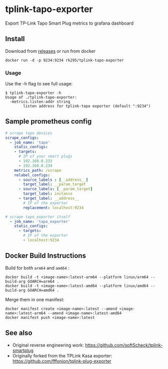 # tplink-tapo-exporter

Export TP-Link Tapo Smart Plug metrics to grafana dashboard

## Install

Download from [releases](https://github.com/rk295/tplink-tapo-exporter/releases) or run from docker

```
docker run -d -p 9234:9234 rk295/tplink-tapo-exporter
```

### Usage

Use the -h flag to see full usage:

```
$ tplink-tapo-exporter -h
Usage of ./tplink-tapo-exporter:
  -metrics.listen-addr string
        listen address for tplink-tapo exporter (default ":9234")
```

<!-- WIP! -->
<!-- ## Grafana dashboard

Search for `Tapo` inside grafana or install from https://grafana.com/grafana/dashboards/10957

![img](https://grafana.com/api/dashboards/10957/images/6954/image)

 -->

## Sample prometheus config

```yaml
# scrape tapo devices
scrape_configs:
  - job_name: 'tapo'
    static_configs:
    - targets:
      # IP of your smart plugs
      - 192.168.0.233
      - 192.168.0.234
    metrics_path: /scrape
    relabel_configs:
      - source_labels : [__address__]
        target_label: __param_target
      - source_labels: [__param_target]
        target_label: instance
      - target_label: __address__
        # IP of the exporter
        replacement: localhost:9234

# scrape tapo_exporter itself
  - job_name: 'tapo_exporter'
    static_configs:
      - targets:
        # IP of the exporter
        - localhost:9234
```

## Docker Build Instructions

Build for both `arm64` and `amd64` :

```
docker build -t <image-name>:latest-arm64 --platform linux/arm64 --build-arg GOARCH=arm64 .
docker build -t <image-name>:latest-amd64 --platform linux/amd64 --build-arg GOARCH=amd64 .
```

Merge them in one manifest:

```
docker manifest create <image-name>:latest --amend <image-name>:latest-arm64 --amend <image-name>:latest-amd64
docker manifest push <image-name>:latest
```

## See also

* Original reverse engineering work: https://github.com/softScheck/tplink-smartplug
* Originally forked from the TPLink Kasa exporter: https://github.com/fffonion/tplink-plug-exporter
